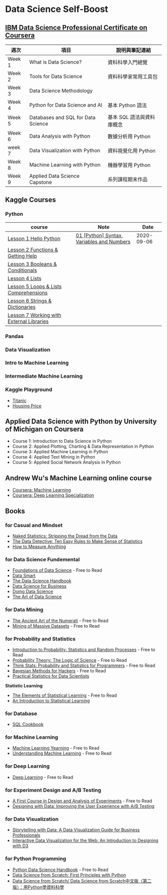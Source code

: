 # Data Science Self-Boost

## [IBM Data Science Professional Certificate on Coursera](https://www.coursera.org/professional-certificates/ibm-data-science)

| 週次 | 項目 | 說明與筆記連結 |
| --- | --- | ------------ |
| Week 1 | What is Data Science? | 資料科學入門總覽 |
| Week 2 | Tools for Data Science | 資料科學家常用工具包 |
| Week 3 | Data Science Methodology | |
| Week 4 | Python for Data Science and AI | 基本 Python 語法 |
| Week 5 | Databases and SQL for Data Science | 基本 SQL 語法與資料庫概念 |
| Week 6 | Data Analysis with Python | 數據分析用 Python |
| week 7 | Data Visualization with Python | 資料視覺化用 Python |
| Week 8 | Machine Learning with Python | 機器學習用 Python |
| Week 9 | Applied Data Science Capstone | 系列課程期末作品 

## Kaggle Courses

### Python

| course | Note | Date |
| ----- | ----- | ----- |
| [Lesson 1 Hello Python](https://www.kaggle.com/colinmorris/hello-python) | [01 [Python] Syntax, Variables and Numbers](https://github.com/laiyenju/data-science-selfboost/blob/master/01-python-syntax-variable.md) | 2020-09-06 |
| [Lesson 2 Functions & Getting Help](https://www.kaggle.com/colinmorris/functions-and-getting-help) |  |  |
| [Lesson 3 Booleans & Conditionals](https://www.kaggle.com/colinmorris/booleans-and-conditionals) |  |  |
| [Lesson 4 Lists](https://www.kaggle.com/colinmorris/lists) |  |  |
| [Lesson 5 Loops & Lists Comprehensions](https://www.kaggle.com/colinmorris/loops-and-list-comprehensions) |  |  |
| [Lesson 6 Strings & Dictionaries](https://www.kaggle.com/colinmorris/strings-and-dictionaries) |  |  |
| [Lesson 7 Working with External Libraries](https://www.kaggle.com/colinmorris/working-with-external-libraries) |  |  |


### Pandas

### Data Visualization

### Intro to Machine Learning

### Intermediate Machine Learning

### Kaggle Playground

- [Titanic](https://www.kaggle.com/c/titanic)
- [Housing Price](https://www.kaggle.com/c/home-data-for-ml-course)

## Applied Data Science with Python by University of Michigan on Coursera

- Course 1: Introduction to Data Science in Python
- Course 2: Applied Plotting, Charting & Data Representation in Python
- Course 3: Applied Machine Learning in Python
- Course 4: Applied Text Mining in Python
- Course 5: Applied Social Network Analysis in Python

## Andrew Wu's Machine Learning online course

- [Coursera: Machine Learning](https://www.coursera.org/learn/machine-learning)
- [Coursera: Deep Learning Specialization](https://www.deeplearning.ai/deep-learning-specialization/)

## Books

### for Casual and Mindset

- [Naked Statistics: Stripping the Dread from the Data](https://www.amazon.com/Naked-Statistics-Stripping-Dread-Data/dp/039334777X/ref=pd_sim_6?pd_rd_w=V66XA&pf_rd_p=dc435707-6f1f-492e-b80d-8408db56abc9&pf_rd_r=HTJE6EBBD07PT9698WP5&pd_rd_r=3801ed2a-36fa-42bb-bf76-702cf5d948e1&pd_rd_wg=IML1T&pd_rd_i=039334777X&psc=1)
- [The Data Detective: Ten Easy Rules to Make Sense of Statistics](https://www.amazon.com/Data-Detective-Rules-Sense-Statistics/dp/0593084594/ref=pd_sim_23?pd_rd_w=V66XA&pf_rd_p=dc435707-6f1f-492e-b80d-8408db56abc9&pf_rd_r=HTJE6EBBD07PT9698WP5&pd_rd_r=3801ed2a-36fa-42bb-bf76-702cf5d948e1&pd_rd_wg=IML1T&pd_rd_i=0593084594&psc=1)
- [How to Measure Anything](https://www.howtomeasureanything.com/)

### for Data Science Fundemental

- [Foundations of Data Science](https://www.cs.cornell.edu/jeh/book.pdf) - Free to Read
- [Data Smart](https://www.amazon.com/Data-Smart-Science-Transform-Information/dp/111866146X)
- [The Data Science Handbook](https://www.thedatasciencehandbook.com/)
- [Data Science for Business](https://www.amazon.com/Data-Science-Business-Data-Analytic-Thinking-ebook/dp/B00E6EQ3X4)
- [Doing Data Science](https://www.amazon.com/Doing-Data-Science-Straight-Frontline-ebook/dp/B00FRSNHDC/ref=sr_1_1?dchild=1&keywords=Doing+Data+Science&qid=1617628039&s=digital-text&sr=1-1)
- [The Art of Data Science](https://www.amazon.com/Art-Data-Science-Roger-Peng/dp/1365061469/ref=sr_1_1?dchild=1&keywords=the+art+of+data+science+roger+peng&qid=1617628097&s=digital-text&sr=1-1)

### for Data Mining

- [The Ancient Art of the Numerati](http://guidetodatamining.com/) - Free to Read
- [Mining of Massive Datasets](http://www.mmds.org/) - Free to Read

### for Probability and Statistics

- [Introduction to Probability: Statistics and Random Processes](https://www.probabilitycourse.com/) - Free to Read
- [Probability Theory: The Logic of Science](https://bayes.wustl.edu/etj/prob/book.pdf) - Free to Read
- [Think Stats: Probability and Statistics for Programmers](https://greenteapress.com/thinkstats/) - Free to Read
- [Bayesian Methods for Hackers](https://github.com/CamDavidsonPilon/Probabilistic-Programming-and-Bayesian-Methods-for-Hackers) - Free to Read
- [Practical Statistics for Data Scientists](https://www.amazon.com/_/dp/1491952962?tag=oreilly20-20)

**Statistic Learning**

- [The Elements of Statistical Learning](https://web.stanford.edu/~hastie/ElemStatLearn/) - Free to Read
- [An Introduction to Statistical Learning](https://www.amazon.com/Introduction-Statistical-Learning-Applications-Statistics/dp/1461471370)

### for Database

- [SQL Cookbook](https://www.amazon.com/SQL-Cookbook-Solutions-Techniques-Developers-ebook/dp/B0026OR3KI)

### for Machine Learning

- [Machine Learning Yearning](https://github.com/ajaymache/machine-learning-yearning) - Free to Read
- [Understanding Machine Learning](https://www.cs.huji.ac.il/~shais/UnderstandingMachineLearning/#:~:text=About,%2C%20with%20far%2Dreaching%20applications.&text=The%20book%20provides%20a%20theoretical,these%20principles%20into%20practical%20algorithms.) - Free to Read

### for Deep Learning

- [Deep Learning](https://www.deeplearningbook.org/) - Free to Read

### for Experiment Design and A/B Testing

- [A First Course in Design and Analysis of Experiments](http://users.stat.umn.edu/~gary/Book.html) - Free to Read
- [Designing with Data: Improving the User Experience with A/B Testing](https://www.amazon.com/Designing-Data-Improving-Experience-Testing/dp/1449334830)

### for Data Visualization

- [Storytelling with Data: A Data Visualization Guide for Business Professionals](https://www.amazon.com/Storytelling-Data-Visualization-Business-Professionals/dp/1119002257/ref=pd_sim_16?pd_rd_w=V66XA&pf_rd_p=dc435707-6f1f-492e-b80d-8408db56abc9&pf_rd_r=HTJE6EBBD07PT9698WP5&pd_rd_r=3801ed2a-36fa-42bb-bf76-702cf5d948e1&pd_rd_wg=IML1T&pd_rd_i=1119002257&psc=1)
- [Interactive Data Visualization for the Web: An Introduction to Designing with D3](https://www.amazon.com/Interactive-Data-Visualization-Web-Introduction/dp/1449339735)

### for Python Programming

- [Python Data Science Handbook](https://jakevdp.github.io/PythonDataScienceHandbook/) - Free to Read
- [Data Science from Scratch: First Principles with Python](https://www.amazon.com/Data-Science-Scratch-Principles-Python/dp/149190142X)
- [Data Science from Scratch/ Data Science from Scratch中文版（第二版）：用Python學資料科學](https://www.tenlong.com.tw/products/9789865023195?list_name=srh)


